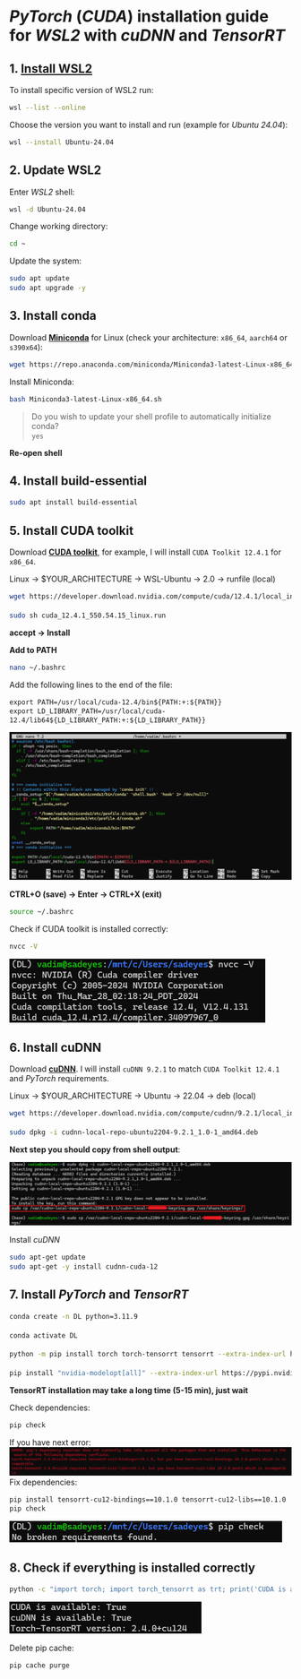 # *PyTorch* (*CUDA*) installation guide for *WSL2* with *cuDNN* and *TensorRT*
## 1. [<b>Install WSL2</b>](https://learn.microsoft.com/en-us/windows/wsl/install)

To install specific version of WSL2 run:
```bash
wsl --list --online
```
Choose the version you want to install and run (example for *Ubuntu 24.04*):
```bash
wsl --install Ubuntu-24.04
```

## 2. Update WSL2
Enter *WSL2* shell:
```bash
wsl -d Ubuntu-24.04
```
Change working directory:
```bash
cd ~
```
Update the system:
```bash
sudo apt update
sudo apt upgrade -y
```

## 3. Install conda
Download [<b>Miniconda</b>](https://docs.anaconda.com/miniconda/) for Linux (check your architecture: `x86_64`, `aarch64` or `s390x64`):
```bash
wget https://repo.anaconda.com/miniconda/Miniconda3-latest-Linux-x86_64.sh
```
Install Miniconda:
```bash
bash Miniconda3-latest-Linux-x86_64.sh
```
>Do you wish to update your shell profile to automatically initialize conda?  
>`yes`

**Re-open shell**

## 4. Install build-essential
```bash
sudo apt install build-essential
```

## 5. Install CUDA toolkit
Download [<b>CUDA toolkit</b>](https://developer.nvidia.com/cuda-toolkit-archive), for example, I will install `CUDA Toolkit 12.4.1` for `x86_64`.

Linux -> $YOUR_ARCHITECTURE -> WSL-Ubuntu -> 2.0 -> runfile (local)

```bash
wget https://developer.download.nvidia.com/compute/cuda/12.4.1/local_installers/cuda_12.4.1_550.54.15_linux.run

sudo sh cuda_12.4.1_550.54.15_linux.run
```

**accept -> Install**

**Add to PATH**

```bash
nano ~/.bashrc
```
Add the following lines to the end of the file:
```
export PATH=/usr/local/cuda-12.4/bin${PATH:+:${PATH}}
export LD_LIBRARY_PATH=/usr/local/cuda-12.4/lib64${LD_LIBRARY_PATH:+:${LD_LIBRARY_PATH}}

``` 
![alt text](./imgs/image.png)

**CTRL+O (save) -> Enter -> CTRL+X (exit)**

```bash
source ~/.bashrc
```

Check if CUDA toolkit is installed correctly:
```bash
nvcc -V
```  
![alt text](./imgs/image-5.png)

## 6. Install cuDNN
Download [<b>cuDNN</b>](https://developer.nvidia.com/cudnn-archive). I will install `cuDNN 9.2.1` to match `CUDA Toolkit 12.4.1` and *PyTorch* requirements.

Linux -> $YOUR_ARCHITECTURE -> Ubuntu -> 22.04 -> deb (local)

```bash
wget https://developer.download.nvidia.com/compute/cudnn/9.2.1/local_installers/cudnn-local-repo-ubuntu2204-9.2.1_1.0-1_amd64.deb

sudo dpkg -i cudnn-local-repo-ubuntu2204-9.2.1_1.0-1_amd64.deb
```
**Next step you should copy from shell output**:

![alt text](./imgs/image-1.png)

Install *cuDNN*
```bash
sudo apt-get update
sudo apt-get -y install cudnn-cuda-12
```

## 7. Install *PyTorch* and *TensorRT*
```bash
conda create -n DL python=3.11.9

conda activate DL

python -m pip install torch torch-tensorrt tensorrt --extra-index-url https://download.pytorch.org/whl/cu124

pip install "nvidia-modelopt[all]" --extra-index-url https://pypi.nvidia.com
```
<b>TensorRT installation may take a long time (5-15 min), just wait</b>

Check dependencies:
```bash
pip check
```
If you have next error:
![alt text](./imgs/image-2.png)
Fix dependencies:
```bash
pip install tensorrt-cu12-bindings==10.1.0 tensorrt-cu12-libs==10.1.0
pip check
```
![alt text](./imgs/image_3.png)

## 8. Check if everything is installed correctly
```bash
python -c "import torch; import torch_tensorrt as trt; print('CUDA is available:', torch.cuda.is_available()); print('cuDNN is available:', torch.backends.cudnn.is_available()); print('Torch-TensorRT version:', trt.__version__)"
```
![alt text](./imgs/image-4.png)

Delete pip cache:
```bash
pip cache purge
```